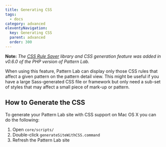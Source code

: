 ```yaml
---
title: Generating CSS
tags:
  - docs
category: advanced
eleventyNavigation:
  key: Generating CSS
  parent: advanced
  order: 300
---
```


**Note:** _The [CSS Rule Saver](https://github.com/dmolsen/css-rule-saver) library and CSS generation feature was added in v0.6.0 of the PHP version of Pattern Lab._

When using this feature, Pattern Lab can display only those CSS rules that affect a given pattern on the pattern detail view. This might be useful if you have a large Sass-generated CSS file or framework but only need a sub-set of styles that may affect a small piece of mark-up or pattern.

## How to Generate the CSS

To generate your Pattern Lab site with CSS support on Mac OS X you can do the following:

1. Open `core/scripts/`
2. Double-click `generateSiteWithCSS.command`
3. Refresh the Pattern Lab site
